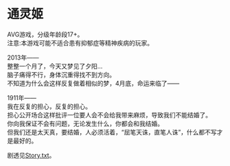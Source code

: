 # 通灵姬
AVG游戏，分级年龄段17+。  
注意:本游戏可能不适合患有抑郁症等精神疾病的玩家。  

2013年——  
整整一个月了，今天又梦见了夕阳...  
脑子痛得不行，身体沉重得找不到方向。  
不知道为什么会这样反复做着相似的梦，4月底，命运来临了——  

1911年——  
我在反复的担心，反复的担心。  
担心公开场合这样批评一位要人会不会给我带来麻烦，导致我们不能结婚了。  
你向我保证不会有问题，无论发生什么，你都会和我结婚。  
但我们还是太天真，要结婚，人必须活着，“屈笔天诛，直笔人诛”，什么都不写才是最好的。

剧透见[Story.txt](https://github.com/SnowyYANG/TongLingHime/blob/master/Story.txt)。
